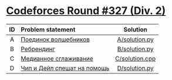 # [Codeforces Round #327 (Div. 2)](http://codeforces.com/contest/591)

| ID  | Problem statement                                                                                 | Solution                           |
|:---:|:--------------------------------------------------------------------------------------------------|:----------------------------------:|
|  A  | [Поединок волшебников                              ](http://codeforces.com/contest/591/problem/A) | [A/solution.py](A/solution.py)     |
|  B  | [Ребрендинг                                        ](http://codeforces.com/contest/591/problem/B) | [B/solution.py](B/solution.py)     |
|  C  | [Медианное сглаживание                             ](http://codeforces.com/contest/591/problem/C) | [C/solution.cpp](C/solution.cpp)   |
|  D  | [Чип и Дейл спешат на помощь                       ](http://codeforces.com/contest/591/problem/D) | [D/solution.py](D/solution.py)     |
